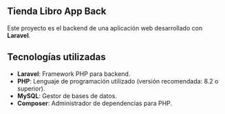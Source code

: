 ## Tienda Libro App Back

Este proyecto es el backend de una aplicación web desarrollado con **Laravel**.

## Tecnologías utilizadas

- **Laravel**: Framework PHP para backend.
- **PHP**: Lenguaje de programación utilizado (versión recomendada: 8.2 o superior).
- **MySQL**: Gestor de bases de datos.
- **Composer**: Administrador de dependencias para PHP.
